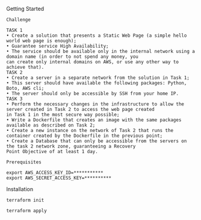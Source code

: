 Getting Started

    Challenge

    TASK 1
    • Create a solution that presents a Static Web Page (a simple hello world web page is enough);
    • Guarantee service High Availability;
    • The service should be available only in the internal network using a domain name (in order to not spend any money, you
    can create only internal domains on AWS, or use any other way to achieve that).
    TASK 2
    • Create a server in a separate network from the solution in Task 1;
    • This server should have available the following packages: Python, Boto, AWS cli;
    • The server should only be accessible by SSH from your home IP.
    TASK 3
    • Perform the necessary changes in the infrastructure to allow the server created in Task 2 to access the web page created
    in Task 1 in the most secure way possible;
    • Write a Dockerfile that creates an image with the same packages available as described on Task 2;
    • Create a new instance on the network of Task 2 that runs the container created by the Dockerfile in the previous point;
    • Create a Database that can only be accessible from the servers on the task 2 network zone, guaranteeing a Recovery
    Point Objective of at least 1 day.

    Prerequisites

    export AWS_ACCESS_KEY_ID=***********
    export AWS_SECRET_ACCESS_KEY=**********

Installation

    terraform init

    terraform apply
